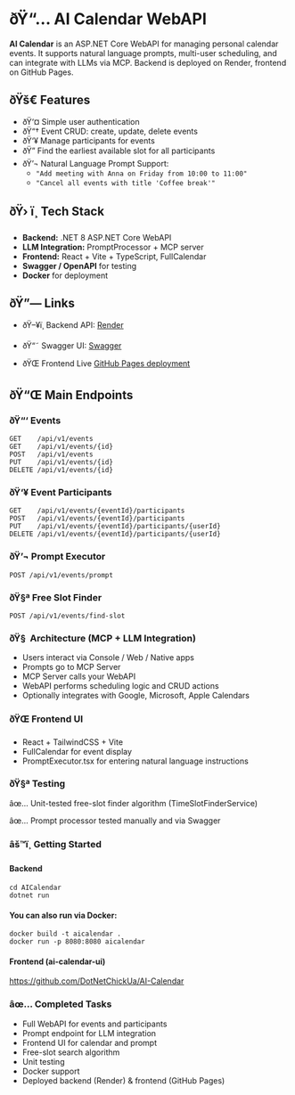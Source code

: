 ﻿# ðŸ“… AI Calendar WebAPI

**AI Calendar** is an ASP.NET Core WebAPI for managing personal calendar events. It supports natural language prompts, multi-user scheduling, and can integrate with LLMs via MCP. Backend is deployed on Render, frontend on GitHub Pages.

## ðŸš€ Features

- ðŸ‘¤ Simple user authentication
- ðŸ“† Event CRUD: create, update, delete events
- ðŸ‘¥ Manage participants for events
- ðŸ” Find the earliest available slot for all participants
- ðŸ’¬ Natural Language Prompt Support:
  - `"Add meeting with Anna on Friday from 10:00 to 11:00"`
  - `"Cancel all events with title 'Coffee break'"`

## ðŸ› ï¸ Tech Stack

- **Backend:** .NET 8 ASP.NET Core WebAPI
- **LLM Integration:** PromptProcessor + MCP server
- **Frontend:** React + Vite + TypeScript, FullCalendar
- **Swagger / OpenAPI** for testing
- **Docker** for deployment

## ðŸ”— Links

- ðŸ–¥ï¸ Backend API: [Render](https://aicalendarbackend.onrender.com)

- ðŸ“˜ Swagger UI: [Swagger](https://aicalendarbackend.onrender.com/swagger)

- ðŸŒ Frontend Live [GitHub Pages deployment](https://DotNetChickUa.github.io/AI-Calendar/)

## ðŸ“Œ Main Endpoints

### ðŸ“‘ Events

```http
GET    /api/v1/events
GET    /api/v1/events/{id}
POST   /api/v1/events
PUT    /api/v1/events/{id}
DELETE /api/v1/events/{id}
```

### ðŸ‘¥ Event Participants

```http
GET    /api/v1/events/{eventId}/participants
POST   /api/v1/events/{eventId}/participants
PUT    /api/v1/events/{eventId}/participants/{userId}
DELETE /api/v1/events/{eventId}/participants/{userId}
```

### ðŸ’¬ Prompt Executor

```http
POST /api/v1/events/prompt
```

### ðŸ§ª Free Slot Finder

```http
POST /api/v1/events/find-slot
```

### ðŸ§  Architecture (MCP + LLM Integration)

- Users interact via Console / Web / Native apps
- Prompts go to MCP Server
- MCP Server calls your WebAPI
- WebAPI performs scheduling logic and CRUD actions
- Optionally integrates with Google, Microsoft, Apple Calendars

### ðŸŒ Frontend UI

- React + TailwindCSS + Vite
- FullCalendar for event display
- PromptExecutor.tsx for entering natural language instructions

### ðŸ§ª Testing

âœ… Unit-tested free-slot finder algorithm (TimeSlotFinderService)

âœ… Prompt processor tested manually and via Swagger

### âš™ï¸ Getting Started

#### Backend

```
cd AICalendar
dotnet run
```

#### You can also run via Docker:

```
docker build -t aicalendar .
docker run -p 8080:8080 aicalendar
```

#### Frontend (ai-calendar-ui)

https://github.com/DotNetChickUa/AI-Calendar

### âœ… Completed Tasks

- Full WebAPI for events and participants
- Prompt endpoint for LLM integration
- Frontend UI for calendar and prompt
- Free-slot search algorithm
- Unit testing
- Docker support
- Deployed backend (Render) & frontend (GitHub Pages)


